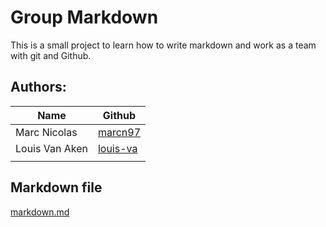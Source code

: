 # Group Markdown
This is a small project to learn how to write markdown and work as a team with git and Github.

## Authors:
| Name  | Github  |
|---|---|
| Marc Nicolas  | [marcn97](https://github.com/marcn97)  |
| Louis Van Aken  | [louis-va](https://github.com/louis-va)  |
|   |   |

## Markdown file
[markdown.md](groupeMarkDown/tree/marc/markdown.md)
